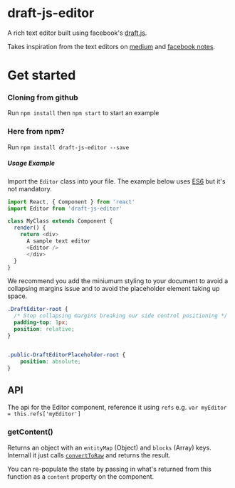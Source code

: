 # draft-js-editor

A rich text editor built using facebook's [draft.js](https://facebook.github.io/draft-js/). 

Takes inspiration from the text editors on [medium](http://medium.com) and 
[facebook notes](https://www.facebook.com/notes/).

# Get started

### Cloning from github
Run `npm install` then `npm start` to start an example

### Here from npm?

Run `npm install draft-js-editor --save`

##### Usage Example

Import the `Editor` class into your file. The example below uses [ES6](https://babeljs.io/) but it's not mandatory.

```javascript
import React, { Component } from 'react'
import Editor from 'draft-js-editor'

class MyClass extends Component {
  render() {
  	return <div>
  	  A sample text editor
  	  <Editor />
	  </div>
  }
}
```

We recommend you add the miniumum styling to your document to avoid a collapsing
margins issue and to avoid the placeholder element taking up space.

```css
.DraftEditor-root {
  /* Stop collapsing margins breaking our side control positioning */
  padding-top: 1px;
  position: relative;
}


.public-DraftEditorPlaceholder-root {
	position: absolute;
}
```

## API 

The api for the Editor component, reference it using `refs` 
e.g. `var myEditor = this.refs['myEditor']`

### getContent()
Returns an object with an `entityMap` (Object) and `blocks` (Array) keys. 
Internall it just calls [`convertToRaw`](https://facebook.github.io/draft-js/docs/api-reference-data-conversion.html) and returns the result.

You can re-populate the state by passing in what's returned from this function
as a `content` property on the component.



